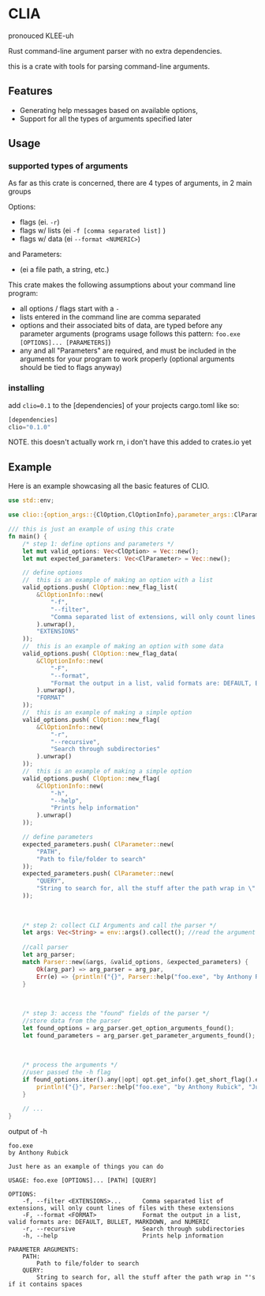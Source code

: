 # CLIA
pronouced KLEE-uh

Rust command-line argument parser with no extra dependencies.

this is a crate with tools for parsing command-line arguments.
## Features
- Generating help messages based on available options,
- Support for all the types of arguments specified later

## Usage
### supported types of arguments
As far as this crate is concerned, there are 4 types of arguments, in 2 main groups

Options:
- flags (ei. `-r`)
- flags w/ lists (ei `-f [comma separated list]` )
- flags w/ data (ei `--format <NUMERIC>`)

and Parameters:
- (ei a file path, a string, etc.)
 
This crate makes the following assumptions about your command line program:
- all options / flags start with a `-`
- lists entered in the command line are comma separated
- options and their associated bits of data, are typed before any parameter arguments (programs usage follows this pattern: `foo.exe [OPTIONS]... [PARAMETERS]`)
- any and all "Parameters" are required, and must be included in the arguments for your program to work properly (optional arguments should be tied to flags anyway)

### installing
add `clio=0.1` to the [dependencies] of your projects cargo.toml like so:

```rust
[dependencies]
clio="0.1.0"
```

NOTE. this doesn't actually work rn, i don't have this added to crates.io yet

## Example
Here is an example showcasing all the basic features of CLIO.
```rust
use std::env;

use clio::{option_args::{ClOption,ClOptionInfo},parameter_args::ClParameter,Parser};

/// this is just an example of using this crate
fn main() {
    /* step 1: define options and parameters */
    let mut valid_options: Vec<ClOption> = Vec::new();
    let mut expected_parameters: Vec<ClParameter> = Vec::new();

    // define options
    //  this is an example of making an option with a list
    valid_options.push( ClOption::new_flag_list( 
        &ClOptionInfo::new(
            "-f", 
            "--filter", 
            "Comma separated list of extensions, will only count lines of files with these extensions"
        ).unwrap(),
        "EXTENSIONS"
    ));
    //  this is an example of making an option with some data
    valid_options.push( ClOption::new_flag_data( 
        &ClOptionInfo::new(
            "-F", 
            "--format", 
            "Format the output in a list, valid formats are: DEFAULT, BULLET, MARKDOWN, and NUMERIC"
        ).unwrap(),
        "FORMAT"
    ));
    //  this is an example of making a simple option
    valid_options.push( ClOption::new_flag( 
        &ClOptionInfo::new(
            "-r", 
            "--recursive", 
            "Search through subdirectories"
        ).unwrap()
    ));
    //  this is an example of making a simple option
    valid_options.push( ClOption::new_flag( 
        &ClOptionInfo::new(
            "-h", 
            "--help", 
            "Prints help information"
        ).unwrap()
    ));

    // define parameters
    expected_parameters.push( ClParameter::new(
        "PATH",
        "Path to file/folder to search"
    ));
    expected_parameters.push( ClParameter::new(
        "QUERY",
        "String to search for, all the stuff after the path wrap in \"'s if it contains spaces"
    ));
    
    
    
    /* step 2: collect CLI Arguments and call the parser */
    let args: Vec<String> = env::args().collect(); //read the argument values from env, and collect them into a string vector
    
    //call parser
    let arg_parser;
    match Parser::new(&args, &valid_options, &expected_parameters) {
        Ok(arg_par) => arg_parser = arg_par,
        Err(e) => {println!("{}", Parser::help("foo.exe", "by Anthony Rubick", "Just here as an example of things you can do", &valid_options, &expected_parameters)); panic!("{}", e);}, //print any errors that occur
    }
    
    
    
    /* step 3: access the "found" fields of the parser */
    //store data from the parser
    let found_options = arg_parser.get_option_arguments_found();
    let found_parameters = arg_parser.get_parameter_arguments_found();
    
    
    
    /* process the arguments */
    //user passed the -h flag
    if found_options.iter().any(|opt| opt.get_info().get_short_flag().eq("-h")) {
        println!("{}", Parser::help("foo.exe", "by Anthony Rubick", "Just here as an example of things you can do", &valid_options, &expected_parameters));
    }
    
    // ...
}
```
output of -h
```
foo.exe
by Anthony Rubick

Just here as an example of things you can do

USAGE: foo.exe [OPTIONS]... [PATH] [QUERY]

OPTIONS:
    -f, --filter <EXTENSIONS>...      Comma separated list of extensions, will only count lines of files with these extensions
    -F, --format <FORMAT>             Format the output in a list, valid formats are: DEFAULT, BULLET, MARKDOWN, and NUMERIC
    -r, --recursive                   Search through subdirectories
    -h, --help                        Prints help information

PARAMETER ARGUMENTS:
    PATH:
        Path to file/folder to search
    QUERY:
        String to search for, all the stuff after the path wrap in "'s if it contains spaces
```
 
